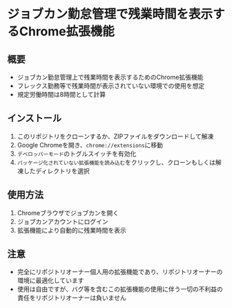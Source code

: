# ジョブカン勤怠管理で残業時間を表示するChrome拡張機能

## 概要

- ジョブカン勤怠管理上で残業時間を表示するためのChrome拡張機能
- フレックス勤務等で残業時間が表示されていない環境での使用を想定
- 規定労働時間は8時間として計算

## インストール

1. このリポジトリをクローンするか、ZIPファイルをダウンロードして解凍
2. Google Chromeを開き、`chrome://extensions`に移動
3. `デベロッパーモード`のトグルスイッチを有効化
4. `パッケージ化されていない拡張機能を読み込む`をクリックし、クローンもしくは解凍したディレクトリを選択

## 使用方法

1. Chromeブラウザでジョブカンを開く
2. ジョブカンアカウントにログイン
3. 拡張機能により自動的に残業時間を表示

## 注意

- 完全にリポジトリオーナー個人用の拡張機能であり、リポジトリオーナーの環境に最適化しています
- 使用は自由ですが、バグ等を含むこの拡張機能の使用に伴う一切の不利益の責任をリポジトリオーナーは負いません
